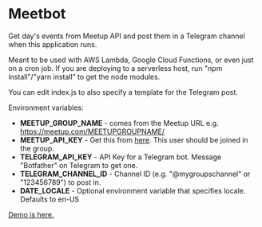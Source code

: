 # Meetbot

Get day's events from Meetup API and post them in a Telegram channel when this application runs.

Meant to be used with AWS Lambda, Google Cloud Functions, or even just on a cron job. If you are deploying to a serverless host, run "npm install"/"yarn install" to get the node modules.

You can edit index.js to also specify a template for the Telegram post.

Environment variables:
* **MEETUP_GROUP_NAME** - comes from the Meetup URL e.g. https://meetup.com/MEETUPGROUPNAME/
* **MEETUP_API_KEY** - Get this from [here](https://secure.meetup.com/meetup_api/key/). This user should be joined in the group.
* **TELEGRAM_API_KEY** - API Key for a Telegram bot. Message "Botfather" on Telegram to get one.
* **TELEGRAM_CHANNEL_ID** - Channel ID (e.g. "@mygroupschannel" or "123456789") to post in.
* **DATE_LOCALE** - Optional environment variable that specifies locale. Defaults to en-US

[Demo is here.](https://t.me/bayareafurmeets)
